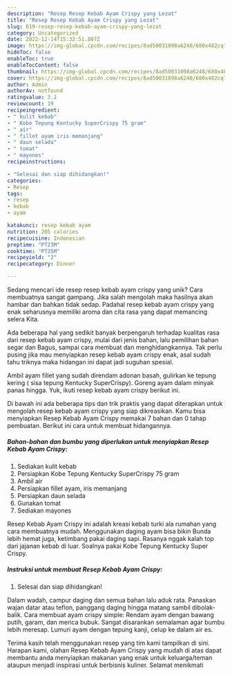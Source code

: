 ```yaml
---
description: "Resep Resep Kebab Ayam Crispy yang Lezat"
title: "Resep Resep Kebab Ayam Crispy yang Lezat"
slug: 619-resep-resep-kebab-ayam-crispy-yang-lezat
category: Uncategorized
date: 2022-12-14T15:32:51.807Z
image: https://img-global.cpcdn.com/recipes/8ad50031098a6248/680x482cq70/resep-kebab-ayam-crispy-foto-resep-utama.jpg
hideToc: false
enableToc: true
enableTocContent: false
thumbnail: https://img-global.cpcdn.com/recipes/8ad50031098a6248/680x482cq70/resep-kebab-ayam-crispy-foto-resep-utama.jpg
cover: https://img-global.cpcdn.com/recipes/8ad50031098a6248/680x482cq70/resep-kebab-ayam-crispy-foto-resep-utama.jpg
author: Admin
authorAv: notfound
ratingvalue: 3.1
reviewcount: 19
recipeingredient:
- " kulit kebab"
- " Kobe Tepung Kentucky SuperCrispy 75 gram"
- " air"
- " fillet ayam iris memanjang"
- " daun selada"
- " tomat"
- " mayones"
recipeinstructions:

- "Selesai dan siap dihidangkan!"
categories:
- Resep
tags:
- resep
- kebab
- ayam

katakunci: resep kebab ayam 
nutrition: 205 calories
recipecuisine: Indonesian
preptime: "PT23M"
cooktime: "PT35M"
recipeyield: "2"
recipecategory: Dinner

---
```





Sedang mencari ide resep resep kebab ayam crispy yang unik? Cara membuatnya sangat gampang. Jika salah mengolah maka hasilnya akan hambar dan bahkan tidak sedap. Padahal resep kebab ayam crispy yang enak seharusnya memiliki aroma dan cita rasa yang dapat memancing selera Kita.





Ada beberapa hal yang sedikit banyak berpengaruh terhadap kualitas rasa dari resep kebab ayam crispy, mulai dari jenis bahan, lalu pemilihan bahan segar dan Bagus, sampai cara membuat dan menghidangkannya. Tak perlu pusing jika mau menyiapkan resep kebab ayam crispy enak,      asal sudah tahu triknya maka hidangan ini dapat jadi suguhan spesial.














Ambil ayam fillet yang sudah direndam adonan basah, gulirkan ke tepung kering ( sisa tepung Kentucky SuperCrispy). Goreng ayam dalam minyak panas hingga. Yuk, ikuti resep kebab ayam crispy berikut ini.






Di bawah ini ada beberapa tips dan trik praktis yang dapat diterapkan untuk mengolah resep kebab ayam crispy yang siap dikreasikan. Kamu bisa menyiapkan Resep Kebab Ayam Crispy memakai 7 bahan dan 0 tahap pembuatan. Berikut ini cara untuk membuat hidangannya.

<!--inarticleads1-->

##### Bahan-bahan dan bumbu yang diperlukan untuk menyiapkan Resep Kebab Ayam Crispy:

1. Sediakan  kulit kebab
1. Persiapkan  Kobe Tepung Kentucky SuperCrispy 75 gram
1. Ambil  air
1. Persiapkan  fillet ayam, iris memanjang
1. Persiapkan  daun selada
1. Gunakan  tomat
1. Sediakan  mayones


Resep Kebab Ayam Crispy ini adalah kreasi kebab turki ala rumahan yang cara membuatnya mudah. Menggunakan daging ayam bisa bikin Bunda lebih hemat juga, ketimbang pakai daging sapi. Rasanya nggak kalah top dari jajanan kebab di luar. Soalnya pakai Kobe Tepung Kentucky Super Crispy. 

<!--inarticleads2-->

##### Instruksi untuk membuat Resep Kebab Ayam Crispy:


1. Selesai dan siap dihidangkan!

Dalam wadah, campur daging dan semua bahan lalu aduk rata. Panaskan wajan datar atau teflon, panggang daging hingga matang sambil dibolak-balik. Cara membuat ayam crispy simple: Rendam ayam dengan bawang putih, garam, dan merica bubuk. Sangat disarankan semalaman agar bumbu lebih meresap. Lumuri ayam dengan tepung kanji, celup ke dalam air es. 

Terima kasih telah menggunakan resep yang tim kami tampilkan di sini. Harapan kami, olahan Resep Kebab Ayam Crispy yang mudah di atas dapat membantu anda menyiapkan makanan yang enak untuk keluarga/teman ataupun menjadi inspirasi untuk berbisnis kuliner. Selamat menikmati
